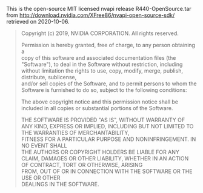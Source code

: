 This is the open-source MIT licensed nvapi release R440-OpenSource.tar from http://download.nvidia.com/XFree86/nvapi-open-source-sdk/ retrieved on 2020-10-06.

> Copyright (c) 2019, NVIDIA CORPORATION. All rights reserved.              
> 
> Permission is hereby granted, free of charge, to any person obtaining a   
> copy of this software and associated documentation files (the "Software"),
> to deal in the Software without restriction, including without limitation 
> the rights to use, copy, modify, merge, publish, distribute, sublicense,  
> and/or sell copies of the Software, and to permit persons to whom the     
> Software is furnished to do so, subject to the following conditions:      
> 
> The above copyright notice and this permission notice shall be included in
> all copies or substantial portions of the Software.                       
> 
> THE SOFTWARE IS PROVIDED "AS IS", WITHOUT WARRANTY OF ANY KIND, EXPRESS OR
> IMPLIED, INCLUDING BUT NOT LIMITED TO THE WARRANTIES OF MERCHANTABILITY,  
> FITNESS FOR A PARTICULAR PURPOSE AND NONINFRINGEMENT.  IN NO EVENT SHALL  
> THE AUTHORS OR COPYRIGHT HOLDERS BE LIABLE FOR ANY CLAIM, DAMAGES OR OTHER
> LIABILITY, WHETHER IN AN ACTION OF CONTRACT, TORT OR OTHERWISE, ARISING    
> FROM, OUT OF OR IN CONNECTION WITH THE SOFTWARE OR THE USE OR OTHER       
> DEALINGS IN THE SOFTWARE.                                                 
